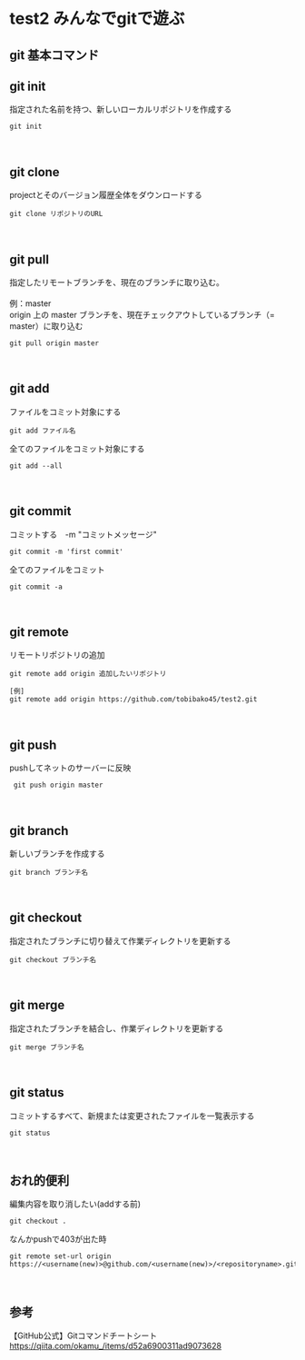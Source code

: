 # test2 みんなでgitで遊ぶ
## git 基本コマンド
   

 ## **git init**  
指定された名前を持つ、新しいローカルリポジトリを作成する
```
git init
```
<br>

 ## **git clone**  
projectとそのバージョン履歴全体をダウンロードする
```
git clone リポジトリのURL
```
<br>

 ## **git pull**  
指定したリモートブランチを、現在のブランチに取り込む。<br><br>
例：master  
origin 上の master ブランチを、現在チェックアウトしているブランチ（= master）に取り込む
```
git pull origin master
```
<br>




 ## **git add**  
ファイルをコミット対象にする
```
git add ファイル名
```

全てのファイルをコミット対象にする
```
git add --all
```

<br>

 ## **git commit**  
コミットする　-m "コミットメッセージ"
```
git commit -m 'first commit'
```

全てのファイルをコミット
```
git commit -a
```
<br>

 ## **git remote**  
リモートリポジトリの追加
```
git remote add origin 追加したいリポジトリ

[例]
git remote add origin https://github.com/tobibako45/test2.git
```
<br>
   
 ## **git push**  
pushしてネットのサーバーに反映
```
 git push origin master
```
<br>

 ## **git branch**  
新しいブランチを作成する
```
git branch ブランチ名
```
<br>

 ## **git checkout**  
指定されたブランチに切り替えて作業ディレクトリを更新する 
```
git checkout ブランチ名
```
<br>

 ## **git merge**  
指定されたブランチを結合し、作業ディレクトリを更新する
```
git merge ブランチ名
```
<br>

 ## **git status**  
コミットするすべて、新規または変更されたファイルを一覧表示する
```
git status
```
<br>

 ## **おれ的便利**  
編集内容を取り消したい(addする前)
```
git checkout .
```
なんかpushで403が出た時
```
git remote set-url origin https://<username(new)>@github.com/<username(new)>/<repositoryname>.git
```
<br>


 ## **参考**
 【GitHub公式】Gitコマンドチートシート  
 <https://qiita.com/okamu_/items/d52a6900311ad9073628>  
